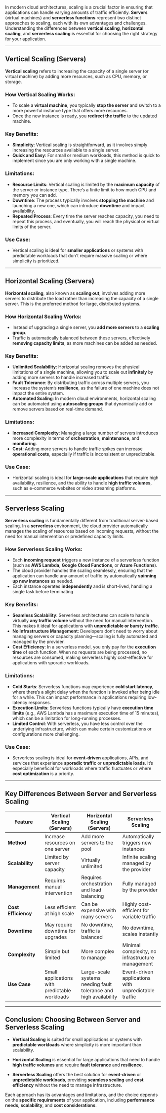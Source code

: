 In modern cloud architectures, scaling is a crucial factor in ensuring that applications can handle varying amounts of traffic efficiently. **Servers** (virtual machines) and **serverless functions** represent two distinct approaches to scaling, each with its own advantages and challenges. Understanding the differences between **vertical scaling**, **horizontal scaling**, and **serverless scaling** is essential for choosing the right strategy for your application.

---

## Vertical Scaling (Servers)

**Vertical scaling** refers to increasing the capacity of a single server (or virtual machine) by adding more resources, such as CPU, memory, or storage.

### How Vertical Scaling Works:

- To scale a **virtual machine**, you typically **stop the server** and switch to a more powerful instance type that offers more resources.
- Once the new instance is ready, you **redirect the traffic** to the updated machine.

### Key Benefits:

- **Simplicity**: Vertical scaling is straightforward, as it involves simply increasing the resources available to a single server.
- **Quick and Easy**: For small or medium workloads, this method is quick to implement since you are only working with a single machine.

### Limitations:

- **Resource Limits**: Vertical scaling is limited by the **maximum capacity** of the server or instance type. There’s a finite limit to how much CPU and memory you can add.
- **Downtime**: The process typically involves **stopping the machine** and launching a new one, which can introduce **downtime** and impact availability.
- **Repeated Process**: Every time the server reaches capacity, you need to repeat this process, and eventually, you will reach the physical or virtual limits of the server.

### Use Case:

- Vertical scaling is ideal for **smaller applications** or systems with predictable workloads that don't require massive scaling or where simplicity is prioritized.

---

## Horizontal Scaling (Servers)

**Horizontal scaling**, also known as **scaling out**, involves adding more servers to distribute the load rather than increasing the capacity of a single server. This is the preferred method for large, distributed systems.

### How Horizontal Scaling Works:

- Instead of upgrading a single server, you **add more servers** to a **scaling group**.
- Traffic is automatically balanced between these servers, effectively **removing capacity limits**, as more machines can be added as needed.

### Key Benefits:

- **Unlimited Scalability**: Horizontal scaling removes the physical limitations of a single machine, allowing you to scale out **infinitely** by adding more servers to handle increased traffic.
- **Fault Tolerance**: By distributing traffic across multiple servers, you increase the system’s **resilience**, as the failure of one machine does not impact the entire system.
- **Automated Scaling**: In modern cloud environments, horizontal scaling can be automated using **autoscaling groups** that dynamically add or remove servers based on real-time demand.

### Limitations:

- **Increased Complexity**: Managing a large number of servers introduces more complexity in terms of **orchestration**, **maintenance**, and **monitoring**.
- **Cost**: Adding more servers to handle traffic spikes can increase **operational costs**, especially if traffic is inconsistent or unpredictable.

### Use Case:

- Horizontal scaling is ideal for **large-scale applications** that require high availability, resilience, and the ability to handle **high traffic volumes**, such as e-commerce websites or video streaming platforms.

---

## Serverless Scaling

**Serverless scaling** is fundamentally different from traditional server-based scaling. In a **serverless** environment, the cloud provider automatically manages the scaling of resources based on incoming requests, without the need for manual intervention or predefined capacity limits.

### How Serverless Scaling Works:

- Each **incoming request** triggers a new instance of a serverless function (such as **AWS Lambda**, **Google Cloud Functions**, or **Azure Functions**).
- The cloud provider handles the scaling seamlessly, ensuring that the application can handle any amount of traffic by automatically **spinning up new instances** as needed.
- Each instance operates **independently** and is short-lived, handling a single task before terminating.

### Key Benefits:

- **Seamless Scalability**: Serverless architectures can scale to handle virtually **any traffic volume** without the need for manual intervention. This makes it ideal for applications with **unpredictable or bursty traffic**.
- **No Infrastructure Management**: Developers don’t need to worry about managing servers or capacity planning—scaling is fully automated and managed by the provider.
- **Cost Efficiency**: In a serverless model, you only pay for the **execution time** of each function. When no requests are being processed, no resources are consumed, making serverless highly cost-effective for applications with sporadic workloads.

### Limitations:

- **Cold Starts**: Serverless functions may experience **cold start latency**, where there’s a slight delay when the function is invoked after being idle for a while. This can impact performance in applications requiring low-latency responses.
- **Execution Limits**: Serverless functions typically have **execution time limits** (e.g., AWS Lambda has a maximum execution time of 15 minutes), which can be a limitation for long-running processes.
- **Limited Control**: With serverless, you have less control over the underlying infrastructure, which can make certain customizations or configurations more challenging.

### Use Case:

- Serverless scaling is ideal for **event-driven** applications, APIs, and services that experience **sporadic traffic** or **unpredictable loads**. It’s especially beneficial for workloads where traffic fluctuates or where **cost optimization** is a priority.

---

## Key Differences Between Server and Serverless Scaling

|Feature|Vertical Scaling (Servers)|Horizontal Scaling (Servers)|Serverless Scaling|
|---|---|---|---|
|**Method**|Increase resources on one server|Add more servers to the pool|Automatically triggers new instances|
|**Scalability**|Limited by server capacity|Virtually unlimited|Infinite scaling managed by the provider|
|**Management**|Requires manual intervention|Requires orchestration and load balancing|Fully managed by the provider|
|**Cost Efficiency**|Less efficient at high scale|Can be expensive with many servers|Highly cost-efficient for variable traffic|
|**Downtime**|May require downtime for upgrades|No downtime, traffic is balanced|No downtime, scales instantly|
|**Complexity**|Simple but limited|More complex to manage|Minimal complexity, no infrastructure management|
|**Use Case**|Small applications with predictable workloads|Large-scale systems needing fault tolerance and high availability|Event-driven applications with unpredictable traffic|

---

## Conclusion: Choosing Between Server and Serverless Scaling

- **Vertical Scaling** is suited for small applications or systems with **predictable workloads** where simplicity is more important than scalability.
    
- **Horizontal Scaling** is essential for large applications that need to handle **high traffic volumes** and require **fault tolerance** and **resilience**.
    
- **Serverless Scaling** offers the best solution for **event-driven** or **unpredictable workloads**, providing **seamless scaling** and **cost efficiency** without the need to manage infrastructure.
    

Each approach has its advantages and limitations, and the choice depends on the **specific requirements** of your application, including **performance needs**, **scalability**, and **cost considerations**.